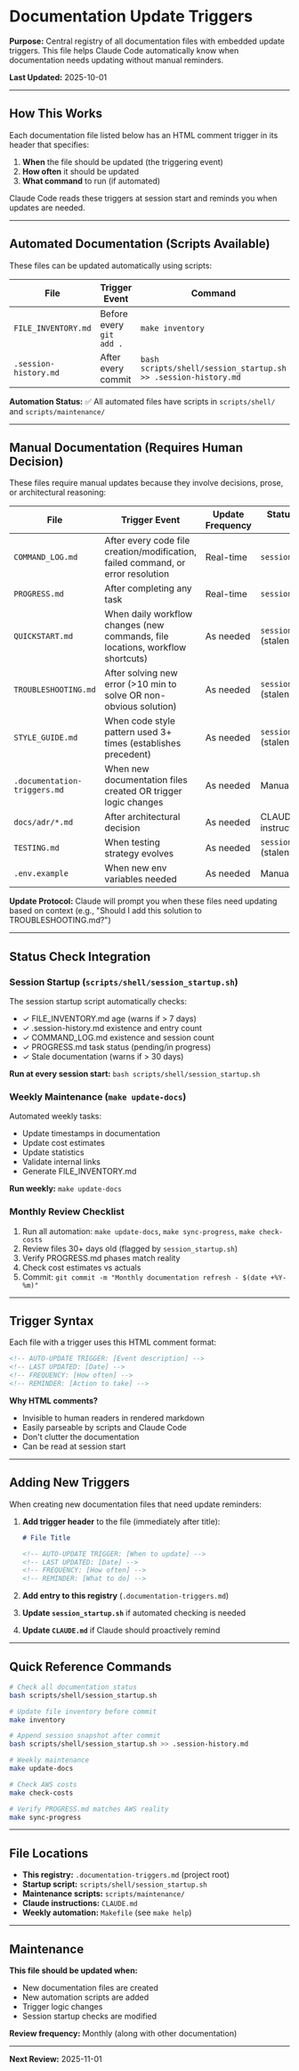 # Documentation Update Triggers

<!-- AUTO-UPDATE TRIGGER: When new documentation files are created OR trigger logic changes -->
<!-- LAST UPDATED: 2025-10-01 -->
<!-- FREQUENCY: As needed (when adding new docs or modifying automation) -->
<!-- REMINDER: Update tables when new files get triggers, update "Maintenance" section when trigger logic changes -->

**Purpose:** Central registry of all documentation files with embedded update triggers. This file helps Claude Code automatically know when documentation needs updating without manual reminders.

**Last Updated:** 2025-10-01

---

## How This Works

Each documentation file listed below has an HTML comment trigger in its header that specifies:
1. **When** the file should be updated (the triggering event)
2. **How often** it should be updated
3. **What command** to run (if automated)

Claude Code reads these triggers at session start and reminds you when updates are needed.

---

## Automated Documentation (Scripts Available)

These files can be updated automatically using scripts:

| File | Trigger Event | Command | Frequency | Last Run |
|------|---------------|---------|-----------|----------|
| `FILE_INVENTORY.md` | Before every `git add .` | `make inventory` | Pre-commit | Auto-detected |
| `.session-history.md` | After every commit | `bash scripts/shell/session_startup.sh >> .session-history.md` | Post-commit | Auto-detected |

**Automation Status:** ✅ All automated files have scripts in `scripts/shell/` and `scripts/maintenance/`

---

## Manual Documentation (Requires Human Decision)

These files require manual updates because they involve decisions, prose, or architectural reasoning:

| File | Trigger Event | Update Frequency | Status Checked By | Has Trigger? |
|------|---------------|------------------|-------------------|--------------|
| `COMMAND_LOG.md` | After every code file creation/modification, failed command, or error resolution | Real-time | `session_startup.sh` | ✅ Yes |
| `PROGRESS.md` | After completing any task | Real-time | `session_startup.sh` | ✅ Yes |
| `QUICKSTART.md` | When daily workflow changes (new commands, file locations, workflow shortcuts) | As needed | `session_startup.sh` (staleness) | ✅ Yes |
| `TROUBLESHOOTING.md` | After solving new error (>10 min to solve OR non-obvious solution) | As needed | `session_startup.sh` (staleness) | ✅ Yes |
| `STYLE_GUIDE.md` | When code style pattern used 3+ times (establishes precedent) | As needed | `session_startup.sh` (staleness) | ✅ Yes |
| `.documentation-triggers.md` | When new documentation files created OR trigger logic changes | As needed | Manual review | ✅ Yes |
| `docs/adr/*.md` | After architectural decision | As needed | CLAUDE.md instructions | ❌ No |
| `TESTING.md` | When testing strategy evolves | As needed | `session_startup.sh` (staleness) | ❌ No |
| `.env.example` | When new env variables needed | As needed | Manual review | ❌ No |

**Update Protocol:** Claude will prompt you when these files need updating based on context (e.g., "Should I add this solution to TROUBLESHOOTING.md?")

---

## Status Check Integration

### Session Startup (`scripts/shell/session_startup.sh`)

The session startup script automatically checks:
- ✓ FILE_INVENTORY.md age (warns if > 7 days)
- ✓ .session-history.md existence and entry count
- ✓ COMMAND_LOG.md existence and session count
- ✓ PROGRESS.md task status (pending/in progress)
- ✓ Stale documentation (warns if > 30 days)

**Run at every session start:** `bash scripts/shell/session_startup.sh`

### Weekly Maintenance (`make update-docs`)

Automated weekly tasks:
- Update timestamps in documentation
- Update cost estimates
- Update statistics
- Validate internal links
- Generate FILE_INVENTORY.md

**Run weekly:** `make update-docs`

### Monthly Review Checklist

1. Run all automation: `make update-docs`, `make sync-progress`, `make check-costs`
2. Review files 30+ days old (flagged by `session_startup.sh`)
3. Verify PROGRESS.md phases match reality
4. Check cost estimates vs actuals
5. Commit: `git commit -m "Monthly documentation refresh - $(date +%Y-%m)"`

---

## Trigger Syntax

Each file with a trigger uses this HTML comment format:

```markdown
<!-- AUTO-UPDATE TRIGGER: [Event description] -->
<!-- LAST UPDATED: [Date] -->
<!-- FREQUENCY: [How often] -->
<!-- REMINDER: [Action to take] -->
```

**Why HTML comments?**
- Invisible to human readers in rendered markdown
- Easily parseable by scripts and Claude Code
- Don't clutter the documentation
- Can be read at session start

---

## Adding New Triggers

When creating new documentation files that need update reminders:

1. **Add trigger header** to the file (immediately after title):
   ```markdown
   # File Title

   <!-- AUTO-UPDATE TRIGGER: [When to update] -->
   <!-- LAST UPDATED: [Date] -->
   <!-- FREQUENCY: [How often] -->
   <!-- REMINDER: [What to do] -->
   ```

2. **Add entry to this registry** (`.documentation-triggers.md`)

3. **Update `session_startup.sh`** if automated checking is needed

4. **Update `CLAUDE.md`** if Claude should proactively remind

---

## Quick Reference Commands

```bash
# Check all documentation status
bash scripts/shell/session_startup.sh

# Update file inventory before commit
make inventory

# Append session snapshot after commit
bash scripts/shell/session_startup.sh >> .session-history.md

# Weekly maintenance
make update-docs

# Check AWS costs
make check-costs

# Verify PROGRESS.md matches AWS reality
make sync-progress
```

---

## File Locations

- **This registry:** `.documentation-triggers.md` (project root)
- **Startup script:** `scripts/shell/session_startup.sh`
- **Maintenance scripts:** `scripts/maintenance/`
- **Claude instructions:** `CLAUDE.md`
- **Weekly automation:** `Makefile` (see `make help`)

---

## Maintenance

**This file should be updated when:**
- New documentation files are created
- New automation scripts are added
- Trigger logic changes
- Session startup checks are modified

**Review frequency:** Monthly (along with other documentation)

---

**Next Review:** 2025-11-01